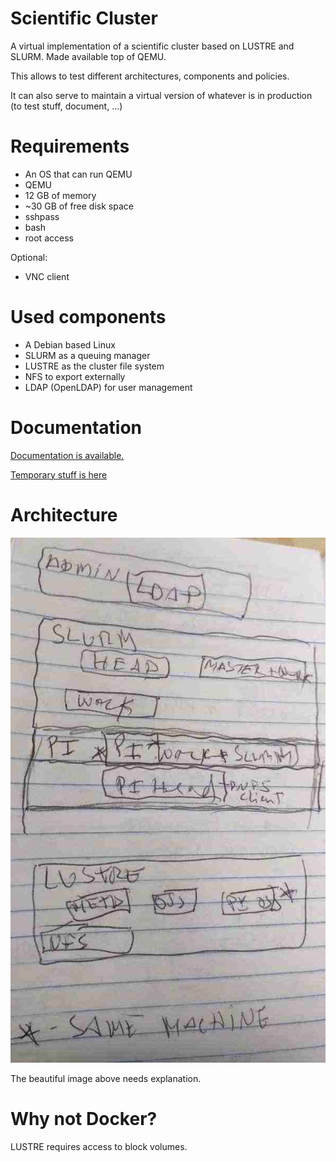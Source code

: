 # Scientific Cluster

A virtual implementation of a scientific cluster based on LUSTRE and
SLURM. Made available top of QEMU.

This allows to test different architectures, components and policies.

It can also serve to maintain a virtual version of whatever is in
production (to test stuff, document, ...)

# Requirements

- An OS that can run QEMU
- QEMU
- 12 GB of memory
- ~30 GB of free disk space
- sshpass
- bash
- root access

Optional:

- VNC client

# Used components

- A Debian based Linux
- SLURM as a queuing manager
- LUSTRE as the cluster file system
- NFS to export externally
- LDAP (OpenLDAP) for user management

# Documentation

[Documentation is available.](http://cluster.tiago.org)

[Temporary stuff is here](temp.md)

# Architecture

![Architecture](arch.jpg)

The beautiful image above needs explanation.


# Why not Docker?

LUSTRE requires access to block volumes.
